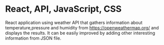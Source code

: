 # React, API, JavaScript, CSS
React application using weather API that gathers information about temperature,pressure and humidity from https://openweathermap.org/ and displays the results.
It can be easily improved by adding other interesting information from JSON file.
